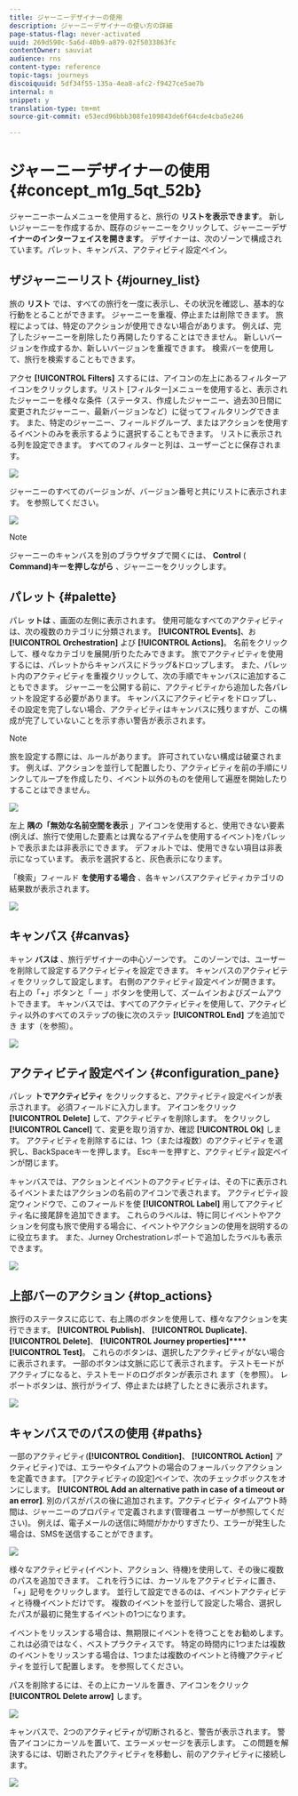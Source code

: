 ```yaml
---
title: ジャーニーデザイナーの使用
description: ジャーニーデザイナーの使い方の詳細
page-status-flag: never-activated
uuid: 269d590c-5a6d-40b9-a879-02f5033863fc
contentOwner: sauviat
audience: rns
content-type: reference
topic-tags: journeys
discoiquuid: 5df34f55-135a-4ea8-afc2-f9427ce5ae7b
internal: n
snippet: y
translation-type: tm+mt
source-git-commit: e53ecd96bbb308fe109843de6f64cde4cba5e246

---
```



# ジャーニーデザイナーの使用 {#concept_m1g_5qt_52b}

ジャーニーホームメニューを使用すると、旅行の **リストを表示できます**。 新しいジャーニーを作成するか、既存のジャーニーをクリックして、ジャーニーデザ **イナーのインターフェイスを開きます**。 デザイナーは、次のゾーンで構成されています。パレット、キャンバス、アクティビティ設定ペイン。

## ザジャーニーリスト {#journey_list}

旅の **リスト** では、すべての旅行を一度に表示し、その状況を確認し、基本的な行動をとることができます。 ジャーニーを重複、停止または削除できます。 旅程によっては、特定のアクションが使用できない場合があります。 例えば、完了したジャーニーを削除したり再開したりすることはできません。 新しいバージョンを作成するか、新しいバージョンを重複できます。 検索バーを使用して、旅行を検索することもできます。

アクセ **[!UICONTROL Filters]** スするには、アイコンの左上にあるフィルターアイコンをクリックします。リスト [フィルター]メニューを使用すると、表示されたジャーニーを様々な条件（ステータス、作成したジャーニー、過去30日間に変更されたジャーニー、最新バージョンなど）に従ってフィルタリングできます。 また、特定のジャーニー、フィールドグループ、またはアクションを使用するイベントのみを表示するように選択することもできます。 リストに表示される列を設定できます。 すべてのフィルターと列は、ユーザーごとに保存されます。

![](../assets/journey74.png)

ジャーニーのすべてのバージョンが、バージョン番号と共にリストに表示されます。 [](../building-journeys/journey-versions.md)を参照してください。

![](../assets/journey37.png)

>[!NOTE]
>
>ジャーニーのキャンバスを別のブラウザタブで開くには、 **Control** ( **Command)キーを押しながら** 、ジャーニーをクリックします。

## パレット {#palette}

パレ **ットは** 、画面の左側に表示されます。 使用可能なすべてのアクティビティは、次の複数のカテゴリに分類されます。 **[!UICONTROL Events]**、お **[!UICONTROL Orchestration]** よび **[!UICONTROL Actions]**。 名前をクリックして、様々なカテゴリを展開/折りたたみできます。 旅でアクティビティを使用するには、パレットからキャンバスにドラッグ&amp;ドロップします。 また、パレット内のアクティビティを重複クリックして、次の手順でキャンバスに追加することもできます。 ジャーニーを公開する前に、アクティビティから追加した各パレットを設定する必要があります。 キャンバスにアクティビティをドロップし、その設定を完了しない場合、アクティビティはキャンバスに残りますが、この構成が完了していないことを示す赤い警告が表示されます。

>[!NOTE]
>
>旅を設定する際には、ルールがあります。 許可されていない構成は破棄されます。 例えば、アクションを並行して配置したり、アクティビティを前の手順にリンクしてループを作成したり、イベント以外のものを使用して遍歴を開始したりすることはできません。

![](../assets/journey38.png)

左上 **隅の「無効な名前空間を表示** 」アイコンを使用すると、使用できない要素(例えば、旅行で使用した要素とは異なるアイテムを使用するイベント)をパレットで表示または非表示にできます。 デフォルトでは、使用できない項目は非表示になっています。 表示を選択すると、灰色表示になります。

「検索」フィールド **を使用する場合** 、各キャンバスアクティビティカテゴリの結果数が表示されます。

![](../assets/palette-filter.png)

## キャンバス {#canvas}

キャン **バスは** 、旅行デザイナーの中心ゾーンです。 このゾーンでは、ユーザーを削除して設定するアクティビティを設定できます。 キャンバスのアクティビティをクリックして設定します。 右側のアクティビティ設定ペインが開きます。 右上の「+」ボタンと「 — 」ボタンを使用して、ズームインおよびズームアウトできます。 キャンバスでは、すべてのアクティビティを使用して、アクティビティ以外のすべてのステップの後に次のステッ **[!UICONTROL End]** プを追加でき [](../building-journeys/end-activity.md)ます（を参照）。

![](../assets/journey39.png)

## アクティビティ設定ペイン {#configuration_pane}

パレッ **トでアクティビティ** をクリックすると、アクティビティ設定ペインが表示されます。 必須フィールドに入力します。 アイコンをクリック **[!UICONTROL Delete]** して、アクティビティを削除します。 をクリックし **[!UICONTROL Cancel]** て、変更を取り消すか、確認 **[!UICONTROL Ok]** します。 アクティビティを削除するには、1つ（または複数）のアクティビティを選択し、BackSpaceキーを押します。 Escキーを押すと、アクティビティ設定ペインが閉じます。

キャンバスでは、アクションとイベントのアクティビティは、その下に表示されるイベントまたはアクションの名前のアイコンで表されます。 アクティビティ設定ウィンドウで、このフィールドを使 **[!UICONTROL Label]** 用してアクティビティ名に接尾辞を追加できます。 これらのラベルは、特に同じイベントやアクションを何度も旅で使用する場合に、イベントやアクションの使用を説明するのに役立ちます。 また、Jurney Orchestrationレポートで追加したラベルも表示できます。

![](../assets/journey59bis.png)

## 上部バーのアクション {#top_actions}

旅行のステータスに応じて、右上隅のボタンを使用して、様々なアクションを実行できます。 **[!UICONTROL Publish]**、 **[!UICONTROL Duplicate]**、 **[!UICONTROL Delete]**、 **[!UICONTROL Journey properties]****[!UICONTROL Test]**。 これらのボタンは、選択したアクティビティがない場合に表示されます。 一部のボタンは文脈に応じて表示されます。 テストモードがアクティブになると、テストモードのログボタンが表示され [](../building-journeys/testing-the-journey.md)ます（を参照）。 レポートボタンは、旅行がライブ、停止または終了したときに表示されます。

![](../assets/journey41.png)

## キャンバスでのパスの使用 {#paths}

一部のアクティビティ(**[!UICONTROL Condition]**、 **[!UICONTROL Action]** アクティビティ)では、エラーやタイムアウトの場合のフォールバックアクションを定義できます。 [アクティビティの設定]ペインで、次のチェックボックスをオンにします。 **[!UICONTROL Add an alternative path in case of a timeout or an error]**. 別のパスがパスの後に追加されます。アクティビティ タイムアウト時間は、ジャーニーのプロパティで定義されます(管理者ユ [](../building-journeys/changing-properties.md) ーザーが参照してください)。 例えば、電子メールの送信に時間がかかりすぎたり、エラーが発生した場合は、SMSを送信することができます。

![](../assets/journey42.png)

様々なアクティビティ(イベント、アクション、待機)を使用して、その後に複数のパスを追加できます。 これを行うには、カーソルをアクティビティに置き、「+」記号をクリックします。 並行して設定できるのは、イベントアクティビティと待機イベントだけです。 複数のイベントを並行して設定した場合、選択したパスが最初に発生するイベントの1つになります。

イベントをリッスンする場合は、無期限にイベントを待つことをお勧めします。 これは必須ではなく、ベストプラクティスです。 特定の時間内に1つまたは複数のイベントをリッスンする場合は、1つまたは複数のイベントと待機アクティビティを並行して配置します。 [](../building-journeys/event-activities.md#section_vxv_h25_pgb)を参照してください。

パスを削除するには、その上にカーソルを置き、アイコンをクリック **[!UICONTROL Delete arrow]** します。

![](../assets/journey42ter.png)

キャンバスで、2つのアクティビティが切断されると、警告が表示されます。 警告アイコンにカーソルを置いて、エラーメッセージを表示します。 この問題を解決するには、切断されたアクティビティを移動し、前のアクティビティに接続します。

![](../assets/canvas-disconnected.png)